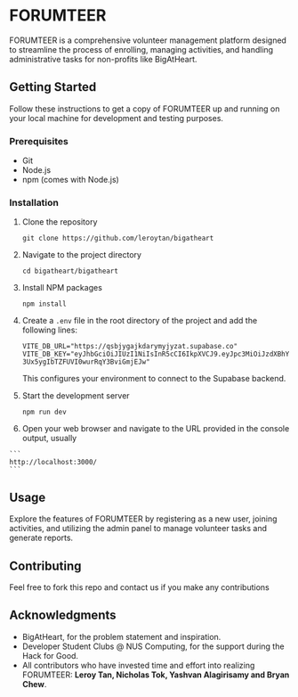 # FORUMTEER

FORUMTEER is a comprehensive volunteer management platform designed to streamline the process of enrolling, managing activities, and handling administrative tasks for non-profits like BigAtHeart.

## Getting Started

Follow these instructions to get a copy of FORUMTEER up and running on your local machine for development and testing purposes.

### Prerequisites

- Git
- Node.js
- npm (comes with Node.js)

### Installation

1. Clone the repository

   ```
   git clone https://github.com/leroytan/bigatheart
   ```
   
3.  Navigate to the project directory
    
    ```
    cd bigatheart/bigatheart
    ```
    
5.  Install NPM packages
    
    ```
    npm install
    ``` 
    
7.  Create a ```.env``` file in the root directory of the project and add the following lines:

    ```
    VITE_DB_URL="https://qsbjygajkdarymyjyzat.supabase.co"
    VITE_DB_KEY="eyJhbGciOiJIUzI1NiIsInR5cCI6IkpXVCJ9.eyJpc3MiOiJzdXBhYmFzZSIsInJlZiI6InFzYmp5Z2Fqa2RhcnlteWp5emF0Iiwicm9sZSI6ImFub24iLCJpYXQiOjE3MDY2MDg3ODksImV4cCI6MjAyMjE4NDc4OX0.44BfRkcLdeR-3Ux5ygIbTZFUVI0wurRqY3BviGmjEJw"
    ``` 
    
    This configures your environment to connect to the Supabase backend.
    
8.  Start the development server
    
    ```
    npm run dev
    ``` 
    
10.  Open your web browser and navigate to the URL provided in the console output, usually
    
    ```
    http://localhost:3000/
    ``` 
    

## Usage

Explore the features of FORUMTEER by registering as a new user, joining activities, and utilizing the admin panel to manage volunteer tasks and generate reports.

## Contributing

Feel free to fork this repo and contact us if you make any contributions

## Acknowledgments

-   BigAtHeart, for the problem statement and inspiration.
-   Developer Student Clubs @ NUS Computing, for the support during the Hack for Good.
-   All contributors who have invested time and effort into realizing FORUMTEER: **Leroy Tan, Nicholas Tok, Yashvan Alagirisamy and Bryan Chew**.
